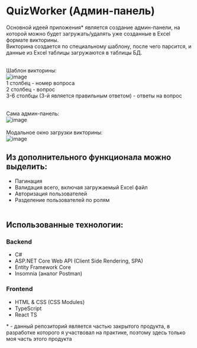# QuizWorker (Админ-панель)
Основной идеей приложения* является создание админ-панели, на которой можно будет загружать/удалять уже созданные в Excel формате викторины.<br>
Викторина создается по специальному шаблону, после чего парсится, и данные из Excel таблицы загружаются в таблицы БД.<br><br>

Шаблон викторины:<br>
![image](https://user-images.githubusercontent.com/73338488/179953063-997f4986-a9a7-4d72-99a4-beac99381800.png)<br>
1 столбец - номер вопроса<br>
2 столбец - вопрос<br>
3-6 столбцы (3-й является правильным ответом) - ответы на вопрос<br><br>


Сама админ-панель:<br>
![image](https://user-images.githubusercontent.com/73338488/179951779-b8ef826e-e655-4d31-8971-9ef54d7d9dd6.png)<br><br>
Модальное окно загрузки викторины:<br>
![image](https://user-images.githubusercontent.com/73338488/179952028-ca3d18fc-1e98-499b-8068-2b5ca673a557.png)<br>

## Из дополнительного функционала можно выделить:<br>
* Пагинация
* Валидация всего, включая загружаемый Excel файл
* Авторизация пользователей
* Разделение пользователей по ролям <br><br>

## Использованные технологии:<br>
### Backend
* C#
* ASP.NET Core Web API (Client Side Rendering, SPA)
* Entity Framework Core
* Insomnia (аналог Postman)
### Frontend
* HTML & CSS (CSS Modules)
* TypeScript
* React TS

\* - данный репозиторий является частью закрытого продукта, в разработке которого я участвовал на практике, поэтому здесь только моя часть этого продукта
